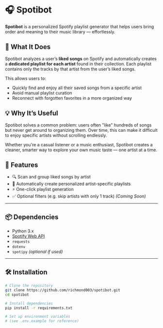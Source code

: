 # 🎧 Spotibot

**Spotibot** is a personalized Spotify playlist generator that helps users bring order and meaning to their music library — effortlessly.

## 🧠 What It Does

Spotibot analyzes a user’s **liked songs** on Spotify and automatically creates a **dedicated playlist for each artist** found in their collection. Each playlist contains only the tracks by that artist from the user’s liked songs.

This allows users to:
- Quickly find and enjoy all their saved songs from a specific artist
- Avoid manual playlist curation
- Reconnect with forgotten favorites in a more organized way

## 💡 Why It’s Useful

Spotibot solves a common problem: users often "like" hundreds of songs but never get around to organizing them. Over time, this can make it difficult to enjoy specific artists without scrolling endlessly.

Whether you're a casual listener or a music enthusiast, Spotibot creates a cleaner, smarter way to explore your own music taste — one artist at a time.

<!-- 

# 🎧 Spotibot

**Spotibot** is a personalized Spotify playlist generator that helps users bring order and meaning to their music library — effortlessly.

## 🧠 What It Does

Spotibot analyzes a user’s **liked songs** on Spotify and automatically creates a **dedicated playlist for each artist** found in their collection. Each playlist contains only the tracks by that artist from the user’s liked songs.

This allows users to:
- Quickly find and enjoy all their saved songs from a specific artist
- Avoid manual playlist curation
- Reconnect with forgotten favorites in a more organized way

--- -->

## 🚀 Features

- 🔍 Scan and group liked songs by artist
- 🎵 Automatically create personalized artist-specific playlists
- ⚡ One-click playlist generation
- ✅ Optional filters (e.g. skip artists with only 1 track) *(Coming Soon)*

---

## 📦 Dependencies

<!-- Add your dependencies here -->
- Python 3.x
- [Spotify Web API](https://developer.spotify.com/documentation/web-api/)
- `requests`
- `dotenv`
- `spotipy` *(optional if used)*

---

## 🛠️ Installation

```bash
# Clone the repository
git clone https://github.com/richmond003/spotibot.git
cd spotibot

# Install dependencies
pip install -r requirements.txt

# Set up environment variables
# (see .env.example for reference)
